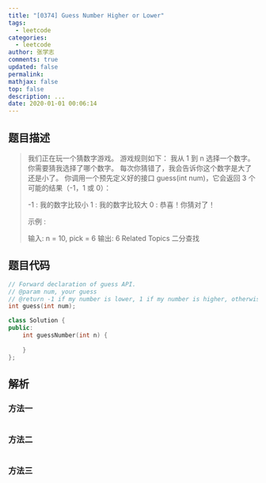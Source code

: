 ```yaml
---
title: "[0374] Guess Number Higher or Lower"
tags:
  - leetcode
categories:
  - leetcode
author: 张学志
comments: true
updated: false
permalink:
mathjax: false
top: false
description: ...
date: 2020-01-01 00:06:14
---
```


## 题目描述

> 我们正在玩一个猜数字游戏。 游戏规则如下： 
> 我从 1 到 n 选择一个数字。 你需要猜我选择了哪个数字。 
> 每次你猜错了，我会告诉你这个数字是大了还是小了。 
> 你调用一个预先定义好的接口 guess(int num)，它会返回 3 个可能的结果（-1，1 或 0）： 
> 
> -1 : 我的数字比较小
> 1 : 我的数字比较大
> 0 : 恭喜！你猜对了！
> 
> 
> 示例 : 
> 
> 输入: n = 10, pick = 6
> 输出: 6 
> Related Topics 二分查找

## 题目代码

```cpp
// Forward declaration of guess API.
// @param num, your guess
// @return -1 if my number is lower, 1 if my number is higher, otherwise return 0
int guess(int num);

class Solution {
public:
    int guessNumber(int n) {
        
    }
};
```

## 解析

### 方法一

```cpp

```

### 方法二

```cpp

```

### 方法三

```cpp

```

